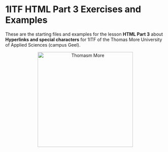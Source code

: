 # 1ITF HTML Part 3 Exercises and Examples
These are the starting files and examples for the lesson **HTML Part 3** about **Hyperlinks and special characters** for 1ITF of the Thomas More University of Applied Sciences (campus Geel).

<p align="center">
    <img src="https://thomasmore.be/sites/www.thomasmore.be/files/tm_eng_standaardlogo_web.png" alt="Thomasm More" width="300" />
</p>
